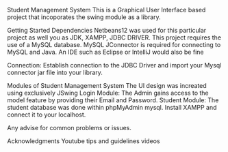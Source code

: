 Student Management System
This is a Graphical User Interface based project that incoporates the swing module as a library.

Getting Started
Dependencies
Netbeans12 was used for this particular project as well you as JDK, XAMPP, JDBC DRIVER.
This project requires the use of a MySQL database.
MySQL JConnector is required for connecting to MySQL and Java.
An IDE such as Eclipse or IntelliJ would also be fine

Connection: Establish connection to the JDBC Driver and import your Mysql connector jar file into your library.

Modules of Student Management System
The UI design was increated using exclusively JSwing 
Login Module: The Admin gains access to the model feature by providing their Email and Password.
Student Module: The student database was done within phpMyAdmin mysql. Install XAMPP and connect it to your localhost.

Any advise for common problems or issues.

Acknowledgments
Youtube tips and guidelines videos
